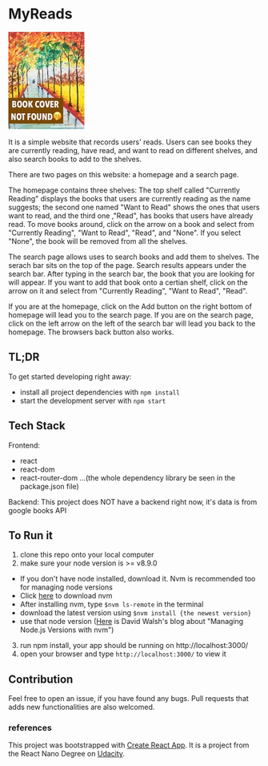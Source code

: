  # MyReads 
 ![sample bookcover](https://raw.githubusercontent.com/injune1123/myReads/master/src/img/default_book_cover.jpg)

It is a simple website that records users' reads. Users can see books they are currently reading, have read, and want to read on different shelves, and also search books to add to the shelves.

There are two pages on this website: a homepage and a search page.

The homepage contains three shelves: The top shelf called "Currently Reading" displays the books that users are currently reading as the name suggests; the second one named "Want to Read" shows the ones that users want to read, and the third one ,"Read", has books that users have already read. To move books around, click on the arrow on a book and select from "Currently Reading", "Want to Read", "Read", and "None". If you select "None", the book will be removed from all the shelves. 

The search page allows uses to search books and add them to shelves. The serach bar sits on the top of the page. Search results appears under the search bar. After typing in the search bar, the book that you are looking for will appear. If you want to add that book onto a certian shelf, click on the arrow on it and select from "Currently Reading", "Want to Read", "Read". 

If you are at the homepage, click on the Add button on the right bottom of homepage will lead you to the search page. If you are on the search page, click on the left arrow on the left of the search bar will lead you back to the homepage. The browsers back button also works.


## TL;DR

To get started developing right away:

* install all project dependencies with `npm install`
* start the development server with `npm start`

## Tech Stack
Frontend:
- react
- react-dom
- react-router-dom
...(the whole dependency library be seen in the package.json file)

Backend:
This project does NOT have a backend right now, it's data is from google books API

## To Run it
1. clone this repo onto your local computer
2. make sure your node version is >= v8.9.0 
  - If you don't have node installed, download it. Nvm is recommended too for managing node versions
  - Click [here](https://github.com/creationix/nvm) to download nvm
  - After installing nvm, type `$nvm ls-remote` in the terminal
  - download the latest version using `$nvm install {the newest version}`
  - use that node version
  ([Here](https://davidwalsh.name/nvm) is  David Walsh's blog about "Managing Node.js Versions with nvm")
3. run npm install, your app should be running on http://localhost:3000/
4. open your browser and type `http://localhost:3000/` to view it

## Contribution
Feel free to open an issue, if you have found any bugs. Pull requests that adds new functionalities are also welcomed. 

### references
This project was bootstrapped with [Create React App](https://github.com/facebookincubator/create-react-app).
It is a project from the React Nano Degree on [Udacity](https://classroom.udacity.com/nanodegrees/nd019).

